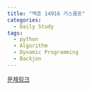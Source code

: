 ```yaml
---
title: "백준 14916 거스름돈"
categories:
  - Daily Study
tags:
  - python
  - Algorithm
  - Dynamic Programming
  - Backjon
---
```



[문제링크](https://www.acmicpc.net/problem/14916)


<script src=https://gist.github.com/d30067b13f139f9300173ac41e349afa.js></script>